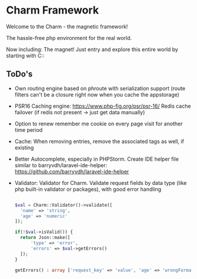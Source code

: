 # Charm Framework

Welcome to the Charm - the magnetic framework!

The hassle-free php environment for the real world.

Now including: The magnet! Just entry and explore 
this entire world by starting with C::

## ToDo's
- Own routing engine based on phroute with serialization support
  (route filters can't be a closure right now when you cache the
   appstorage)

- PSR16 Caching engine: https://www.php-fig.org/psr/psr-16/
  Redis cache failover (if redis not present -> just get data manually)

- Option to renew remember me cookie on every page visit for
  another time period

- Cache: When removing entries, remove the associated tags as well,
  if existing
  
- Better Autocomplete, especially in PHPStorm. Create IDE helper file similar to
  barryvdh/laravel-ide-helper: https://github.com/barryvdh/laravel-ide-helper

- Validator:
  Validator for Charm. Validate request fields by data type (like
  php built-in validator or packages), with good error handling

  ```php

  $val = Charm::Validator()->validate([
  	'name' => 'string',
  	'age' => 'numeric'
  ]);

  if(!$val->isValid()) {
  	return Json::make([
  		'type' => 'error',
  		'errors' => $val->getErrors()
  	]);
  }

  getErrors() : array ['request_key' => 'value', 'age' => 'wrongFormat', 'name' => 'empty']
  ```
